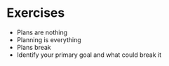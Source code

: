 # Exercises

- Plans are nothing
- Planning is everything
- Plans break
- Identify your primary goal and what could break it
